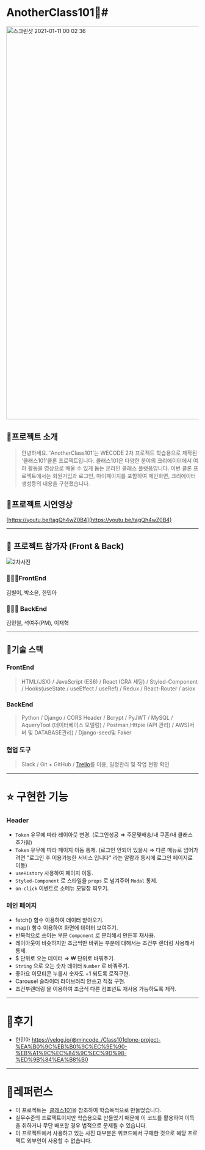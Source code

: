 # **AnotherClass101🌷**#
<img width="1028" alt="스크린샷 2021-01-11 00 02 36" src="https://user-images.githubusercontent.com/71719160/104126531-7489e900-53a0-11eb-99f2-f4dd69275f9b.png">



## 🌷**프로젝트 소개**

> 안녕하세요. 'AnotherClass101'는 WECODE 2차 프로젝트 학습용으로 제작된 '클래스101'클론 프로젝트입니다. 클래스101은 다양한 분야의 크리에이터에서 여러 활동을 영상으로 배울 수 있게 돕는 온라인 클래스 플랫폼입니다. 이번 클론 프로젝트에서는 회원가입과 로그인, 마이페이지를 포함하여 메인화면, 크리에이터 생성등의 내용을 구현했습니다.

## 🌷**프로젝트 시연영상**

[https://youtu.be/tagQh4wZ0B4](https://youtu.be/tagQh4wZ0B4)

---


## 🌷 프로젝트 참가자 (Front & Back)

![2차사진](https://user-images.githubusercontent.com/71719160/104126401-9fc00880-539f-11eb-8f30-0fc738fdab1f.jpg)

### **👩‍👧‍👧FrontEnd**
김별이, 박소윤, 한민아

### 👩‍👦‍👦 **BackEnd**

김민철, 석여주(PM), 이재혁

---

## 🌷**기술 스택**

### **FrontEnd**

> HTML(JSX) / JavaScript (ES6) / React (CRA 세팅) / Styled-Component / Hooks(useState / useEffect / useRef) / Redux / React-Router / asiox

### **BackEnd**

> Python / Django / CORS Header / Bcrypt / PyJWT / MySQL / AqueryTool (데이터베이스 모델링) / Postman,Httpie (API 관리) / AWS(서버 및 DATABASE관리) / Django-seed및 Faker

### **협업 도구**

> Slack / Git + GitHub / [Trello](https://trello.com/b/9SEvYOoX/anotherclass101)를 이용, 일정관리 및 작업 현황 확인

---

# **⭐️ 구현한 기능**



### Header

- `Token` 유무에 따라 레이아웃 변경. (로그인성공 ⇒ 주문및배송/내 쿠폰/내 클래스 추가됨)
- `Token` 유무에 따라 페이지 이동 통제.
(로그인 안되어 있을시 ⇒ 다른 메뉴로  넘어가려면 "로그인 후 이용가능한 서비스 입니다" 라는 알람과 동시에 로그인 페이지로 이동)
- `useHistory`  사용하여 페이지 이동.
- `Styled-Component` 로 스타일을 `props`  로 넘겨주어 `Modal`  통제.
- `on-click` 이벤트로 소메뉴 모달창 띄우기.

### 메인 **페이지**

- fetch() 함수 이용하여 데이터 받아오기.
- map() 함수 이용하여 화면에 데이터 보여주기. 
- 반복적으로 쓰이는 부분 `Component` 로 분리해서 만든후 재사용.
- 레이아웃이 비슷하지만 조금씩만 바뀌는 부분에 대해서는 조건부 랜더링 사용해서 통제.
- $ 단위로 오는 데이터 ⇒ ₩ 단위로 바꿔주기.
- `String`  으로 오는 숫자 데이터 `Number` 로 바꿔주기.
- 좋아요 이모티콘 누를시 숫자도 +1 되도록 로직구현.
- Carousel 슬라이더 라이브러리 안쓰고 직접 구현.
- 조건부랜더링 을 이용하여 조금식 다른 컴포넌트 재사용 가능하도록 제작.



---

# 🌷**후기**

- 한민아 https://velog.io/@mincode_/Class101clone-project-%EA%B0%9C%EB%B0%9C%EC%9E%90-%EB%A1%9C%EC%84%9C%EC%9D%98-%ED%9B%84%EA%B8%B0

---

# 🌷**레퍼런스**

- 이 프로젝트는  [클래스101](https://class101.net/)을 참조하여 학습목적으로 만들었습니다.
- 실무수준의 프로젝트이지만 학습용으로 만들었기 때문에 이 코드를 활용하여 이득을 취하거나 무단 배포할 경우 법적으로 문제될 수 있습니다.
- 이 프로젝트에서 사용하고 있는 사진 대부분은 위코드에서 구매한 것으로 해당 프로젝트 외부인이 사용할 수 없습니다.
